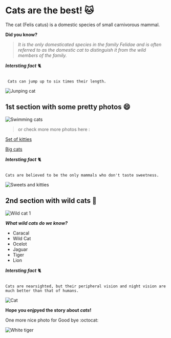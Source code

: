 # Cats are the best! :cat:

The cat (Felis catus) is a domestic species of small carnivorous mammal.

**Did you know?**

>*It is the only domesticated species in the family Felidae and 
>is often referred to as the domestic cat to distinguish it 
>from the wild members of the family.*

***Intersting fact*** :cat2:
```

 Cats can jump up to six times their length.

```
![Junping cat](https://media.istockphoto.com/photos/young-cat-hunting-butterfly-picture-id500175633?k=20&m=500175633&s=612x612&w=0&h=ST9Skv8LvxAaGiT2IpP1_TJD54I4zDuByJp6dLgKu24=)

## 1st section with some pretty photos :smile:

![Swimming cats](https://i.pinimg.com/originals/18/9d/2d/189d2df56aca316a763f59e6420da914.jpg)


> or check more more photos here :

[Set of kitties](https://upload.wikimedia.org/wikipedia/commons/0/0b/Cat_poster_1.jpg)

[Big cats](https://wildlife.forestry.ubc.ca/files/2018/03/big-cats-4s.jpg)




***Intersting fact*** :cat2:
```

Cats are believed to be the only mammals who don't taste sweetness.

```

![Sweets and kitties](https://i.pinimg.com/236x/3b/98/77/3b987711ad33f6a425b2da3c9f9b80f1--black-kittens-cute-kittens.jpg)


## 2nd section with wild cats :tiger2:

![Wild cat 1](http://1.bp.blogspot.com/-1LxwxIU1aZ8/VQ7nJJASnZI/AAAAAAAA3ZY/NjRFxqktwqc/s1600/quiz%2Bbig%2Bcat%2Bspecies%2Bwild%2Bcat.jpg)

***What wild cats do we know?***

- Caracal
- Wild Cat
- Ocelot 
- Jaguar 
- Tiger
- Lion

***Intersting fact*** :cat2:
```

Cats are nearsighted, but their peripheral vision and night vision are much better than that of humans.

```
![Cat](https://wallpaperaccess.com/full/224835.jpg)

**Hope you enjpyed the story about _cats_!**

One more nice photo for Good bye :octocat:

![White tiger](https://images.unsplash.com/photo-1550973595-c9f4d21f38cc?ixid=MnwxMjA3fDB8MHxzZWFyY2h8M3x8d2hpdGUlMjB0aWdlcnxlbnwwfHwwfHw%3D&ixlib=rb-1.2.1&w=1000&q=80)


